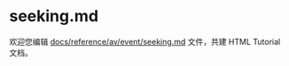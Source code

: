 seeking.md
===

欢迎您编辑 <a target="__blank" href="https://github.com/jaywcjlove/html-tutorial/blob/main/docs/reference/av/event/seeking.md">docs/reference/av/event/seeking.md</a> 文件，共建 HTML Tutorial 文档。